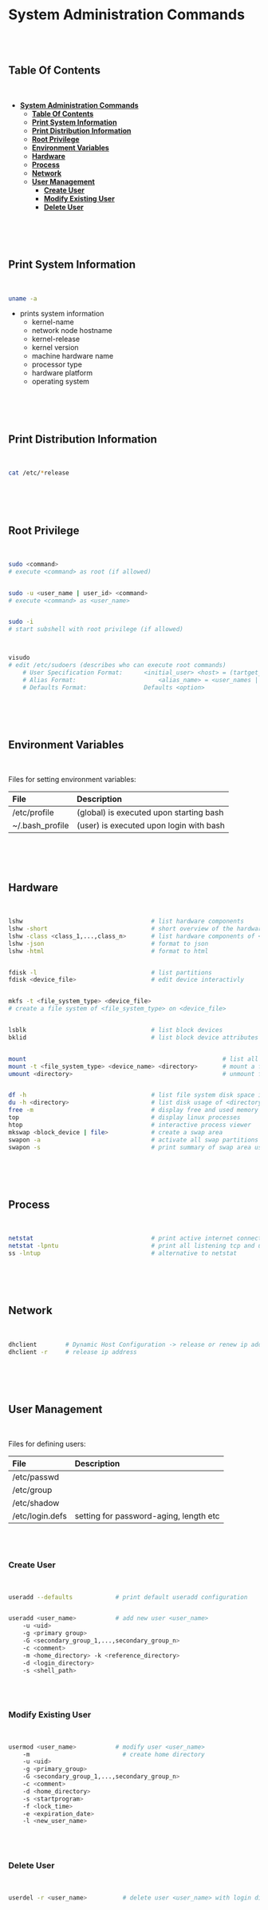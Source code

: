 # **System Administration Commands**
<br>
<br>

## **Table Of Contents**
<br>

- [**System Administration Commands**](#system-administration-commands)
  - [**Table Of Contents**](#table-of-contents)
  - [**Print System Information**](#print-system-information)
  - [**Print Distribution Information**](#print-distribution-information)
  - [**Root Privilege**](#root-privilege)
  - [**Environment Variables**](#environment-variables)
  - [**Hardware**](#hardware)
  - [**Process**](#process)
  - [**Network**](#network)
  - [**User Management**](#user-management)
    - [**Create User**](#create-user)
    - [**Modify Existing User**](#modify-existing-user)
    - [**Delete User**](#delete-user)

<br>
<br>
<br>

## **Print System Information**
<br>

```bash
uname -a
```

* prints system information
  * kernel-name
  * network node hostname
  * kernel-release
  * kernel version
  * machine hardware name
  * processor type
  * hardware platform
  * operating system

<br>
<br>
<br>

## **Print Distribution Information**
<br>

```bash
cat /etc/*release
```

<br>
<br>
<br>

## **Root Privilege**
<br>

```bash
sudo <command>
# execute <command> as root (if allowed)


sudo -u <user_name | user_id> <command>
# execute <command> as <user_name>


sudo -i
# start subshell with root privilege (if allowed)



visudo
# edit /etc/sudoers (describes who can execute root commands)
    # User Specification Format:	  <initial_user> <host> = (tartget_user>) <commands>
    # Alias Format: 			          <alias_name> = <user_names | hosts | target_users | command_list>
    # Defaults Format:		          Defaults <option>
```

<br>
<br>
<br>

## **Environment Variables**
<br>

Files for setting environment variables:

|File            |Description                             |
|:---------------|:---------------------------------------|
|/etc/profile    |(global) is executed upon starting bash |
|~/.bash_profile |(user) is executed upon login with bash |

<br>
<br>
<br>

## **Hardware**
<br>

```bash
lshw 							        # list hardware components
lshw -short						        # short overview of the hardware
lshw -class <class_1,...,class_n>       # list hardware components of <class_1,...,class_n>
lshw -json                              # format to json
lshw -html                              # format to html


fdisk -l                                # list partitions
fdisk <device_file>                     # edit device interactivly


mkfs -t <file_system_type> <device_file>
# create a file system of <file_system_type> on <device_file>


lsblk                                   # list block devices
bklid                                   # list block device attributes


mount                                                       # list all mounted filesystems
mount -t <file_system_type> <device_name> <directory>       # mount a filesystem device to a directory
umount <directory>                                          # unmount files systems from <directory>


df -h                                   # list file system disk space in human-readable format
du -h <directory>                       # list disk usage of <directory>
free -m                                 # display free and used memory in mebibytes 	
top                                     # display linux processes
htop                                    # interactive process viewer
mkswap <block_device | file>            # create a swap area
swapon -a                               # activate all swap partitions in /etc/fstab
swapon -s                               # print summary of swap area usage
```

<br>
<br>
<br>

## **Process**
<br>

```bash
netstat                                 # print active internet connections
netstat -lpntu                          # print all listening tcp and udp processes with port number
ss -lntup                               # alternative to netstat
```

<br>
<br>
<br>

## **Network**
<br>

```bash
dhclient        # Dynamic Host Configuration -> release or renew ip address
dhclient -r     # release ip address
```

<br>
<br>
<br>

## **User Management**
<br>

Files for defining users:

|File            |Description                            |
|:---------------|:--------------------------------------|
|/etc/passwd     |                                       |
|/etc/group      |                                       |
|/etc/shadow     |                                       |
|/etc/login.defs |setting for password-aging, length etc |

<br>
<br>

### **Create User**
<br>

```bash
useradd --defaults            # print default useradd configuration


useradd <user_name>	          # add new user <user_name>
	-u <uid>
	-g <primary group>
	-G <secondary_group_1,...,secondary_group_n>
	-c <comment>
	-m <home_directory> -k <reference_directory>
	-d <login_directory>
	-s <shell_path>
```

<br>
<br>

### **Modify Existing User**
<br>

```bash
usermod <user_name>           # modify user <user_name>
	-m                          # create home directory				
	-u <uid>
	-g <primary_group>
	-G <secondary_group_1,...,secondary_group_n>
	-c <comment>
	-d <home_directory>
	-s <startprogram>
	-f <lock_time>
	-e <expiration_date>
	-l <new_user_name>
```

<br>
<br>

### **Delete User**
<br>

```bash
userdel -r <user_name>          # delete user <user_name> with login directory and mail (-r)
```